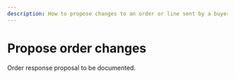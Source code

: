 ```yaml
---
description: How to propose changes to an order or line sent by a buyer
---
```


# Propose order changes

Order response proposal to be documented.

